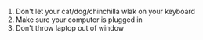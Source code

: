 1. Don't let your cat/dog/chinchilla wlak on your keyboard
2. Make sure your computer is plugged in
3. Don't throw laptop out of window
